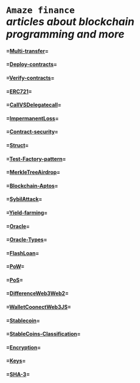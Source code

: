 `Amaze finance`                                 
*articles about blockchain programming and more*
============================================================

#### =[Multi-transfer](https://github.com/amaze-finance/Articles/tree/main/Multi-transfer)=

#### =[Deploy-contracts](https://github.com/amaze-finance/Articles/tree/main/Deploy-contracts)=

#### =[Verify-contracts](https://github.com/amaze-finance/Articles/tree/main/Verify-contracts)=

#### =[ERC721](https://github.com/amaze-finance/Articles/blob/main/ERC721.md)=

#### =[CallVSDelegatecall](https://github.com/amaze-finance/Articles/blob/main/CallVSDelegatecall.md)=

#### =[ImpermanentLoss](https://github.com/amaze-finance/Articles/blob/main/ImpermanentLoss.md)=

#### =[Contract-security](https://github.com/amaze-finance/Articles/blob/main/Contract-security.md)=

#### =[Struct](https://github.com/amaze-finance/Articles/blob/main/Struct.md)=

#### =[Test-Factory-pattern](https://github.com/amaze-finance/Articles/tree/main/Test-Factory-pattern)=

#### =[MerkleTreeAirdrop](https://github.com/amaze-finance/Articles/blob/main/MerkleTreeAirdrop.md)=

#### =[Blockchain-Aptos](https://github.com/amaze-finance/Articles/blob/main/Blockchain-Aptos.md)=

#### =[SybilAttack](https://github.com/amaze-finance/Articles/blob/main/SybilAttack.md)=

#### =[Yield-farming](https://github.com/amaze-finance/Articles/blob/main/Yield-farming.md)=

#### =[Oracle](https://github.com/amaze-finance/Articles/blob/main/Oracle.md)=

#### =[Oracle-Types](https://github.com/amaze-finance/Articles/blob/main/Oracle-Types.md)=

#### =[FlashLoan](https://github.com/amaze-finance/Articles/blob/main/FlashLoan.md)=

#### =[PoW](https://github.com/amaze-finance/Articles/blob/main/PoW.md)=

#### =[PoS](https://github.com/amaze-finance/Articles/blob/main/PoS.md)=

#### =[DifferenceWeb3Web2](https://github.com/amaze-finance/Articles/blob/main/DifferenceWeb3Web2.md)=

#### =[WalletCoonectWeb3JS](https://github.com/amaze-finance/Articles/blob/main/WalletCoonectWeb3JS.md)=

#### =[Stablecoin](https://github.com/amaze-finance/Amaze-Articles/blob/main/Stablecoin.md)=

#### =[StableCoins-Classification](https://github.com/amaze-finance/Amaze-Articles/blob/main/StableCoins-Classification.md)=

#### =[Encryption](https://github.com/amaze-finance/Amaze-Articles/blob/main/Encryption.md)=

#### =[Keys](https://github.com/amaze-finance/Amaze-Articles/blob/main/Keys.md)=

#### =[SHA-3](https://github.com/amaze-finance/Amaze-Articles/blob/main/SHA-3.md)=
